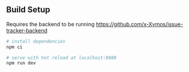 ## Build Setup
Requires the backend to be running https://github.com/x-Xymos/issue-tracker-backend

``` bash
# install dependencies
npm ci

# serve with hot reload at localhost:8080
npm run dev



